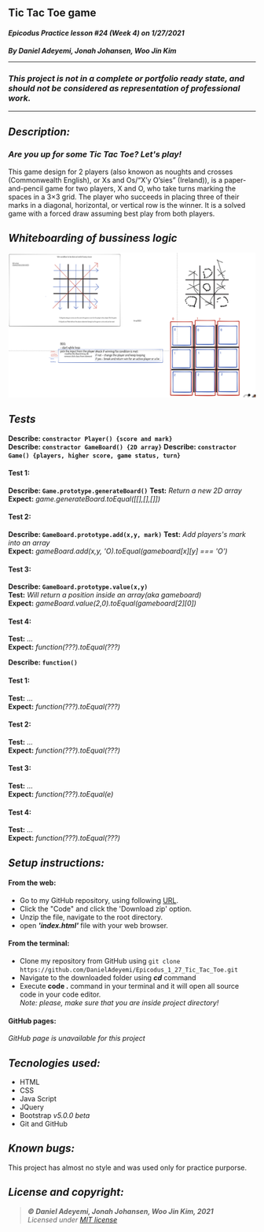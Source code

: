 ## Tic Tac Toe game
#### *Epicodus Practice lesson #24 (Week 4) on 1/27/2021*
***By Daniel Adeyemi, Jonah Johansen,  Woo Jin Kim***
___
### *This project is not in a complete or portfolio ready state, and should not be considered as representation of professional work.*
---
## *Description:*
### *Are you up for some Tic Tac Toe? Let's play!* 
This game design for 2 players (also knowon as noughts and crosses (Commonwealth English), or Xs and Os/“X’y O’sies” (Ireland)), is a paper-and-pencil game for two players, X and O, who take turns marking the spaces in a 3×3 grid. The player who succeeds in placing three of their marks in a diagonal, horizontal, or vertical row is the winner. It is a solved game with a forced draw assuming best play from both players.

## *Whiteboarding of bussiness logic*
![img](img/whiteboard.png)

## *Tests*

**Describe: `constractor Player() {score and mark}`**   
**Describe: `constractor GameBoard() {2D array}`**
**Describe: `constractor Game() {players, higher score, game status, turn}`**      
#### Test 1:
**Describe: `Game.prototype.generateBoard()`**
**Test:** *Return a new 2D array*   
**Expect:** *game.generateBoard.toEqual([[],[],[]])* 
#### Test 2:  
**Describe: `GameBoard.prototype.add(x,y, mark)`** 
**Test:** *Add players's mark into an array*   
**Expect:** *gameBoard.add(x,y, 'O).toEqual(gameboard[x][y] === 'O')* 
#### Test 3:
**Describe: `GameBoard.prototype.value(x,y)`**   
**Test:** *Will return a position inside an array(aka gameboard)*   
**Expect:** *gameBoard.value(2,0).toEqual(gameboard[2][0])*   
#### Test 4:   
**Test:** *...*   
**Expect:** *function(???).toEqual(???)* 

**Describe: `function()`**   
#### Test 1:
**Test:** *...*   
**Expect:** *function(???).toEqual(???)* 
#### Test 2:   
**Test:** *...*   
**Expect:** *function(???).toEqual(???)* 
#### Test 3:   
**Test:** *...*   
**Expect:** *function(???).toEqual(e)*   
#### Test 4:   
**Test:** *...*   
**Expect:** *function(???).toEqual(???)* 

## *Setup instructions:*
#### From the web:
* Go to my GitHub repository, using following [URL](https://github.com/DanielAdeyemi/Epicodus_1_27_Tic_Tac_Toe.git).
* Click the "Code" and click the 'Download zip' option.
* Unzip the file, navigate to the root directory.
* open ***'index.html'*** file with your web browser.
#### From the terminal: 
* Clone my repository from GitHub using `git clone https://github.com/DanielAdeyemi/Epicodus_1_27_Tic_Tac_Toe.git`
* Navigate to the downloaded folder using ***cd*** command
* Execute **code .** command in your terminal and it will open all source code in your code editor.    
*Note: please, make sure that you are inside project directory!*
#### GitHub pages:
*GitHub page is unavailable for this project*

## *Tecnologies used:*
* HTML
* CSS
* Java Script
* JQuery
* Bootstrap *v5.0.0 beta*
* Git and GitHub

## *Known bugs:*
This project has almost no style and was used only for practice purporse.

## *License and copyright:*

> ***© Daniel Adeyemi, Jonah Johansen,  Woo Jin Kim, 2021***   
> *Licensed under [MIT license](https://mit-license.org/)*